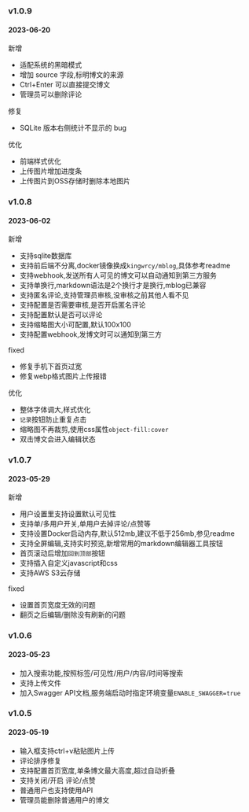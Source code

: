 ### v1.0.9

#### 2023-06-20

新增

- 适配系统的黑暗模式
- 增加 source 字段,标明博文的来源
- Ctrl+Enter 可以直接提交博文
- 管理员可以删除评论

修复

- SQLite 版本右侧统计不显示的 bug

优化

- 前端样式优化
- 上传图片增加进度条
- 上传图片到OSS存储时删除本地图片

### v1.0.8

#### 2023-06-02

新增

- 支持sqlite数据库
- 支持前后端不分离,docker镜像换成`kingwrcy/mblog`,具体参考readme
- 支持webhook,发送所有人可见的博文可以自动通知到第三方服务
- 支持单换行,markdown语法是2个换行才是换行,mblog已兼容
- 支持匿名评论,支持管理员审核,没审核之前其他人看不见
- 支持配置是否需要审核,是否开启匿名评论
- 支持配置默认是否可以评论
- 支持缩略图大小可配置,默认100x100
- 支持配置webhook,发博文时可以通知到第三方

fixed

- 修复手机下首页过宽
- 修复webp格式图片上传报错

优化

- 整体字体调大,样式优化
- `记录`按钮防止重复点击
- 缩略图不再裁剪,使用css属性`object-fill:cover`
- 双击博文会进入编辑状态

### v1.0.7

#### 2023-05-29

新增

- 用户设置里支持设置默认可见性
- 支持单/多用户开关,单用户去掉评论/点赞等
- 支持设置Docker启动内存,默认512mb,建议不低于256mb,参见readme
- 支持全屏编辑,支持实时预览,新增常用的markdown编辑器工具按钮
- 首页滚动后增加`回到顶部`按钮
- 支持插入自定义javascript和css
- 支持AWS S3云存储

fixed

- 设置首页宽度无效的问题
- 翻页之后编辑/删除没有刷新的问题

### v1.0.6

#### 2023-05-23

- 加入搜索功能,按照标签/可见性/用户/内容/时间等搜索
- 支持上传文件
- 加入Swagger API文档,服务端启动时指定环境变量`ENABLE_SWAGGER=true`


### v1.0.5 

#### 2023-05-19 

- 输入框支持ctrl+v粘贴图片上传
- 评论排序修复
- 支持配置首页宽度,单条博文最大高度,超过自动折叠
- 支持关闭/开启 评论/点赞
- 普通用户也支持使用API
- 管理员能删除普通用户的博文